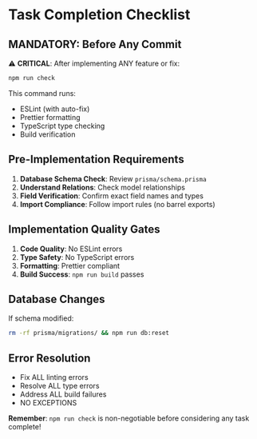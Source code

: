 # Task Completion Checklist

## MANDATORY: Before Any Commit
⚠️ **CRITICAL**: After implementing ANY feature or fix:

```bash
npm run check
```

This command runs:
- ESLint (with auto-fix)
- Prettier formatting
- TypeScript type checking
- Build verification

## Pre-Implementation Requirements
1. **Database Schema Check**: Review `prisma/schema.prisma`
2. **Understand Relations**: Check model relationships
3. **Field Verification**: Confirm exact field names and types
4. **Import Compliance**: Follow import rules (no barrel exports)

## Implementation Quality Gates
1. **Code Quality**: No ESLint errors
2. **Type Safety**: No TypeScript errors
3. **Formatting**: Prettier compliant
4. **Build Success**: `npm run build` passes

## Database Changes
If schema modified:
```bash
rm -rf prisma/migrations/ && npm run db:reset
```

## Error Resolution
- Fix ALL linting errors
- Resolve ALL type errors
- Address ALL build failures
- NO EXCEPTIONS

**Remember**: `npm run check` is non-negotiable before considering any task complete!